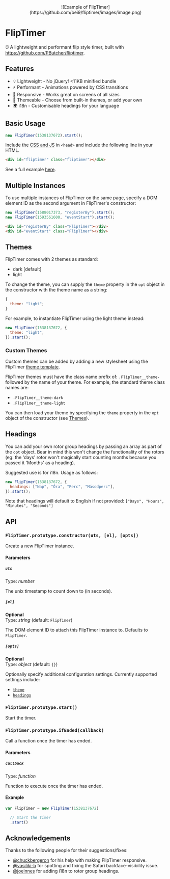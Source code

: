 <span style="text-align:center;display:block;width:100%;">
![Example of FlipTimer](https://github.com/bei9/fliptimer/images/image.png)
</span>

# FlipTimer

⏰ A lightweight and performant flip style timer, built with https://github.com/PButcher/fliptimer.

## Features

- 💡 Lightweight - No jQuery! <11KB minified bundle
- ⚡ Performant - Animations powered by CSS transitions
- 📱 Responsive - Works great on screens of all sizes
- 🎨 Themeable - Choose from built-in themes, or add your own
- 🌍 i18n - Customisable headings for your language

## Basic Usage

```javascript
new FlipTimer(1538137672).start();
```

Include the [CSS and JS](https://github.com/bei9/fliptimer/tree/master/dist) in `<head>` and include the following line in your HTML.

```html
<div id="fliptimer" class="fliptimer"></div>
```

See a full example [here](https://github.com/bei9/fliptimer/tree/master/example).

## Multiple Instances

To use multiple instances of FlipTimer on the same page, specify a DOM element ID as the second argument in FlipTimer's constructor:

```javascript
new FlipTimer(1588017373, "registerBy").start();
new FlipTimer(1593561600, "eventStart").start();
```

```html
<div id="registerBy" class="FlipTimer"></div>
<div id="eventStart" class="FlipTimer"></div>
```

## Themes

FlipTimer comes with 2 themes as standard:

- dark [default]
- light

To change the theme, you can supply the `theme` property in the `opt` object in the constructor with the theme name as a string:

```javascript
{
  theme: "light";
}
```

For example, to instantiate FlipTimer using the light theme instead:

```javascript
new FlipTimer(1538137672, {
  theme: "light",
}).start();
```

### Custom Themes

Custom themes can be added by adding a new stylesheet using the FlipTimer [theme template](https://github.com/PButcher/FlipTimer/blob/master/src/FlipTimer.css#L3-L34).

FlipTimer themes must have the class name prefix of: `.FlipTimer__theme-` followed by the name of your theme. For example, the standard theme class names are:

- `.FlipTimer__theme-dark`
- `.FlipTimer__theme-light`

You can then load your theme by specifying the `theme` property in the `opt` object of the constructor (see [Themes](#Themes)).

## Headings

You can add your own rotor group headings by passing an array as part of the `opt` object. Bear in mind this won't change the functionality of the rotors (eg: the 'days' rotor won't magically start counting months because you passed it 'Months' as a heading).

Suggested use is for i18n. Usage as follows:

```javascript
new FlipTimer(1538137672, {
  headings: ["Nap", "Óra", "Perc", "Másodperc"],
}).start();
```

Note that headings will default to English if not provided: `["Days", "Hours", "Minutes", "Seconds"]`

## API

### `FlipTimer.prototype.constructor(uts, [el], [opts])`

Create a new FlipTimer instance.

#### Parameters

##### `uts`

Type: _number_

The unix timestamp to count down to (in seconds).

##### `[el]`

**Optional**  
Type: _string_ (default: `FlipTimer`)

The DOM element ID to attach this FlipTimer instance to. Defaults to `FlipTimer`.

##### `[opts]`

**Optional**  
Type: _object_ (default: `{}`)

Optionally specify additional configuration settings. Currently supported settings include:

- [`theme`](#Themes)
- [`headings`](#Headings)

### `FlipTimer.prototype.start()`

Start the timer.

### `FlipTimer.prototype.ifEnded(callback)`

Call a function once the timer has ended.

#### Parameters

##### `callback`

Type: _function_

Function to execute once the timer has ended.

#### Example

```javascript
var FlipTimer = new FlipTimer(1538137672)

  // Start the timer
  .start()

```

## Acknowledgements

Thanks to the following people for their suggestions/fixes:

- [@chuckbergeron](https://github.com/chuckbergeron) for his help with making FlipTimer responsive.
- [@vasiliki-b](https://github.com/vasiliki-b) for spotting and fixing the Safari backface-visibility issue.
- [@joeinnes](https://github.com/joeinnes) for adding i18n to rotor group headings.

